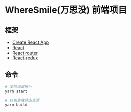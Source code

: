 # WhereSmile(万思没) 前端项目

## 框架

* [Create React App](https://github.com/facebook/create-react-app)
* [React](https://reactjs.org/tutorial/tutorial.html)
* [React router](https://reactrouter.com/web/guides/quick-start)
* [React-redux](https://react-redux.js.org/introduction/quick-start)

## 命令

```bash
# 本地调试执行
yarn start

# 打包生成静态资源
yarn build
```